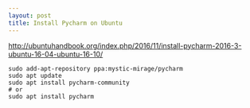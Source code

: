 ```yaml
---
layout: post
title: Install Pycharm on Ubuntu
---
```

http://ubuntuhandbook.org/index.php/2016/11/install-pycharm-2016-3-ubuntu-16-04-ubuntu-16-10/

```
sudo add-apt-repository ppa:mystic-mirage/pycharm
sudo apt update
sudo apt install pycharm-community
# or
sudo apt install pycharm
```
